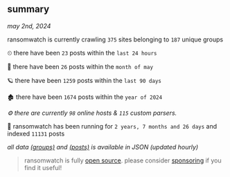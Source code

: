 
## summary
_may 2nd, 2024_

ransomwatch is currently crawling `375` sites belonging to `187` unique groups

⏲ there have been `23` posts within the `last 24 hours`

🦈 there have been `26` posts within the `month of may`

🪐 there have been `1259` posts within the `last 90 days`

🏚 there have been `1674` posts within the `year of 2024`

_⚙️ there are currently `98` online hosts & `115` custom parsers._

🦕 ransomwatch has been running for `2 years, 7 months and 26 days` and indexed `11131` posts

_all data  [(groups)](http://ransomwhat.telemetry.ltd/groups) and [(posts)](http://ransomwhat.telemetry.ltd/posts) is available in JSON (updated hourly)_

> ransomwatch is fully [open source](https://github.com/joshhighet/ransomwatch#ransomwatch--). please consider [sponsoring](https://github.com/sponsors/joshhighet) if you find it useful!
